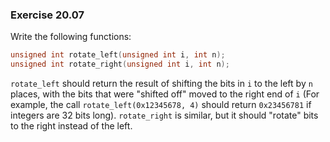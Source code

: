 ### Exercise 20.07

Write the following functions:

```c
unsigned int rotate_left(unsigned int i, int n);
unsigned int rotate_right(unsigned int i, int n);
```

`rotate_left` should return the result of shifting the bits in `i` to the left
by `n` places, with the bits that were "shifted off" moved to the right end of
`i` (For example, the call `rotate_left(0x12345678, 4)` should return
`0x23456781` if integers are 32 bits long). `rotate_right` is similar, but it
should "rotate" bits to the right instead of the left.


